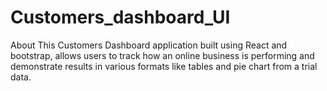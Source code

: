 # Customers_dashboard_UI
About This Customers Dashboard application built using React and bootstrap, allows users to track how an online business is performing and demonstrate results in various formats like tables and pie chart from a trial data.
